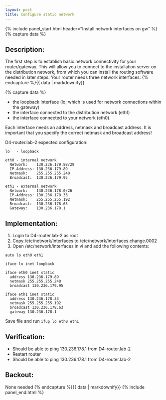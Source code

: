 ```yaml
---
layout: post
title: Configure static network
---
```


{% include panel_start.html header="Install network interfaces on gw" %}
{% capture data %}
## Description:
The first step is to establish basic network connectivity for your router/gateway.
This will allow you to connect to the installation server on the distribution network,
from which you can install the routing software needed in later steps.
Your router needs three network interfaces:
{% endcapture %}{{ data | markdownify}}

{% capture data %}
- the loopback interface (lo; which is used for network connections within the gateway)
- the interface connected to the distribution network (eth1)
- the interface connected to your network (eth0).

Each interface needs an address, netmask and broadcast address.
It is important that you specify the correct netmask and broadcast address!

D4-router.lab-2 expected configuration:

```
lo   - loopback

eth0 - internal network
  Network:    130.236.179.88/29
  IP-Address: 130.236.179.89
  Netmask:    255.255.255.248
  Broadcast:  130.236.179.95

eth1 - external network
  Network:    130.236.178.0/26
  IP-Address: 130.236.178.33
  Netmask:    255.255.255.192
  Broadcast:  130.236.178.63
  Gateway:    130.236.178.1
```

## Implementation:

1. Login to D4-router.lab-2 as root
2. Copy /etc/network/interfaces to /etc/network/interfaces.change.0002
3. Open /etc/network/interfaces in vi and add the following contents:

```
auto lo eth0 eth1

iface lo inet loopback

iface eth0 inet static
  address 130.236.179.89
  netmask 255.255.255.248
  broadcast 130.236.179.95

iface eth1 inet static
  address 130.236.178.33
  netmask 255.255.255.192
  broadcast 130.236.178.63
  gateway 130.236.178.1
```

Save file and run `ifup lo eth0 eth1`

## Verification:
- Should be able to ping 130.236.178.1 from D4-router.lab-2
- Restart router
- Should be able to ping 130.236.178.1 from D4-router.lab-2

## Backout:
  None needed
{% endcapture %}{{ data | markdownify}}
{% include panel_end.html %}
